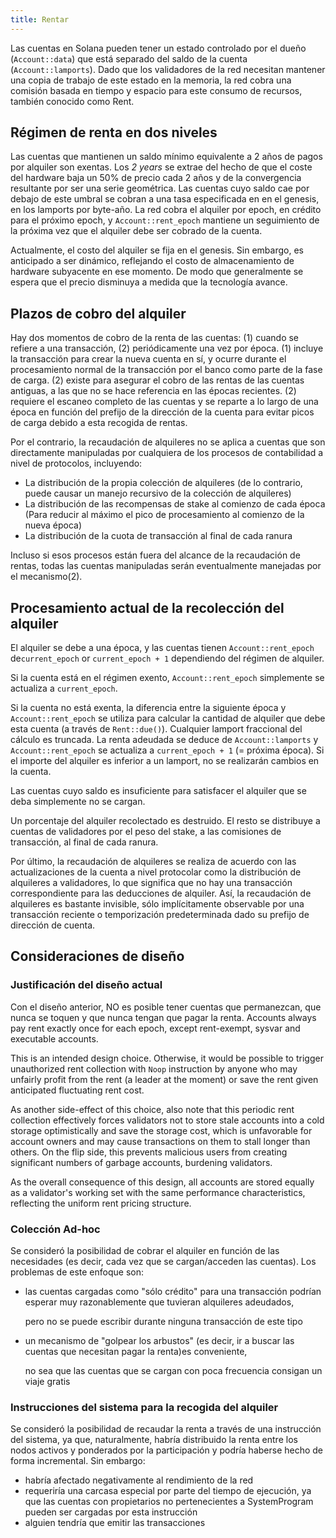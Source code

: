```yaml
---
title: Rentar
---
```


Las cuentas en Solana pueden tener un estado controlado por el dueño \(`Account::data`\) que está separado del saldo de la cuenta \(`Account::lamports`\). Dado que los validadores de la red necesitan mantener una copia de trabajo de este estado en la memoria, la red cobra una comisión basada en tiempo y espacio para este consumo de recursos, también conocido como Rent.

## Régimen de renta en dos niveles

Las cuentas que mantienen un saldo mínimo equivalente a 2 años de pagos por alquiler son exentas. Los _2 years_ se extrae del hecho de que el coste del hardware baja un 50% de precio cada 2 años y de la convergencia resultante por ser una serie geométrica. Las cuentas cuyo saldo cae por debajo de este umbral se cobran a una tasa especificada en en el genesis, en los lamports por byte-año. La red cobra el alquiler por epoch, en crédito para el próximo epoch, y `Account::rent_epoch` mantiene un seguimiento de la próxima vez que el alquiler debe ser cobrado de la cuenta.

Actualmente, el costo del alquiler se fija en el genesis. Sin embargo, es anticipado a ser dinámico, reflejando el costo de almacenamiento de hardware subyacente en ese momento. De modo que generalmente se espera que el precio disminuya a medida que la tecnología avance.

## Plazos de cobro del alquiler

Hay dos momentos de cobro de la renta de las cuentas: \(1\) cuando se refiere a una transacción, \(2\) periódicamente una vez por época. \(1\) incluye la transacción para crear la nueva cuenta en sí, y ocurre durante el procesamiento normal de la transacción por el banco como parte de la fase de carga. \(2\) existe para asegurar el cobro de las rentas de las cuentas antiguas, a las que no se hace referencia en las épocas recientes. \(2\) requiere el escaneo completo de las cuentas y se reparte a lo largo de una época en función del prefijo de la dirección de la cuenta para evitar picos de carga debido a esta recogida de rentas.

Por el contrario, la recaudación de alquileres no se aplica a cuentas que son directamente manipuladas por cualquiera de los procesos de contabilidad a nivel de protocolos, incluyendo:

- La distribución de la propia colección de alquileres (de lo contrario, puede causar un manejo recursivo de la colección de alquileres)
- La distribución de las recompensas de stake al comienzo de cada época (Para reducir al máximo el pico de procesamiento al comienzo de la nueva época)
- La distribución de la cuota de transacción al final de cada ranura

Incluso si esos procesos están fuera del alcance de la recaudación de rentas, todas las cuentas manipuladas serán eventualmente manejadas por el mecanismo\(2\).

## Procesamiento actual de la recolección del alquiler

El alquiler se debe a una época, y las cuentas tienen `Account::rent_epoch` de`current_epoch` or `current_epoch + 1` dependiendo del régimen de alquiler.

Si la cuenta está en el régimen exento, `Account::rent_epoch` simplemente se actualiza a `current_epoch`.

Si la cuenta no está exenta, la diferencia entre la siguiente época y `Account::rent_epoch` se utiliza para calcular la cantidad de alquiler que debe esta cuenta (a través de `Rent::due()`\). Cualquier lamport fraccional del cálculo es truncada. La renta adeudada se deduce de `Account::lamports` y `Account::rent_epoch` se actualiza a `current_epoch + 1` (= próxima época). Si el importe del alquiler es inferior a un lamport, no se realizarán cambios en la cuenta.

Las cuentas cuyo saldo es insuficiente para satisfacer el alquiler que se deba simplemente no se cargan.

Un porcentaje del alquiler recolectado es destruido. El resto se distribuye a cuentas de validadores por el peso del stake, a las comisiones de transacción, al final de cada ranura.

Por último, la recaudación de alquileres se realiza de acuerdo con las actualizaciones de la cuenta a nivel protocolar como la distribución de alquileres a validadores, lo que significa que no hay una transacción correspondiente para las deducciones de alquiler. Así, la recaudación de alquileres es bastante invisible, sólo implícitamente observable por una transacción reciente o temporización predeterminada dado su prefijo de dirección de cuenta.

## Consideraciones de diseño

### Justificación del diseño actual

Con el diseño anterior, NO es posible tener cuentas que permanezcan, que nunca se toquen y que nunca tengan que pagar la renta. Accounts always pay rent exactly once for each epoch, except rent-exempt, sysvar and executable accounts.

This is an intended design choice. Otherwise, it would be possible to trigger unauthorized rent collection with `Noop` instruction by anyone who may unfairly profit from the rent (a leader at the moment) or save the rent given anticipated fluctuating rent cost.

As another side-effect of this choice, also note that this periodic rent collection effectively forces validators not to store stale accounts into a cold storage optimistically and save the storage cost, which is unfavorable for account owners and may cause transactions on them to stall longer than others. On the flip side, this prevents malicious users from creating significant numbers of garbage accounts, burdening validators.

As the overall consequence of this design, all accounts are stored equally as a validator's working set with the same performance characteristics, reflecting the uniform rent pricing structure.

### Colección Ad-hoc

Se consideró la posibilidad de cobrar el alquiler en función de las necesidades (es decir, cada vez que se cargan/acceden las cuentas). Los problemas de este enfoque son:

- las cuentas cargadas como "sólo crédito" para una transacción podrían esperar muy razonablemente que tuvieran alquileres adeudados,

  pero no se puede escribir durante ninguna transacción de este tipo

- un mecanismo de "golpear los arbustos" (es decir, ir a buscar las cuentas que necesitan pagar la renta)es conveniente,

  no sea que las cuentas que se cargan con poca frecuencia consigan un viaje gratis

### Instrucciones del sistema para la recogida del alquiler

Se consideró la posibilidad de recaudar la renta a través de una instrucción del sistema, ya que, naturalmente, habría distribuido la renta entre los nodos activos y ponderados por la participación y podría haberse hecho de forma incremental. Sin embargo:

- habría afectado negativamente al rendimiento de la red
- requeriría una carcasa especial por parte del tiempo de ejecución, ya que las cuentas con propietarios no pertenecientes a SystemProgram pueden ser cargadas por esta instrucción
- alguien tendría que emitir las transacciones
